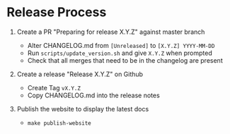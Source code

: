 # Release Process

1. Create a PR "Preparing for release X.Y.Z" against master branch
    * Alter CHANGELOG.md from `[Unreleased]` to `[X.Y.Z] YYYY-MM-DD`
    * Run `scripts/update_version.sh` and give `X.Y.Z` when prompted
    * Check that all merges that need to be in the changelog are present

2. Create a release "Release X.Y.Z" on Github
    * Create Tag `vX.Y.Z`
    * Copy CHANGELOG.md into the release notes

3. Publish the website to display the latest docs
    * `make publish-website`
